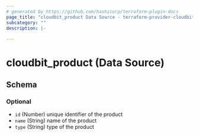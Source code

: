 ```yaml
---
# generated by https://github.com/hashicorp/terraform-plugin-docs
page_title: "cloudbit_product Data Source - terraform-provider-cloudbit"
subcategory: ""
description: |-
  
---
```


# cloudbit_product (Data Source)





<!-- schema generated by tfplugindocs -->
## Schema

### Optional

- `id` (Number) unique identifier of the product
- `name` (String) name of the product
- `type` (String) type of the product


